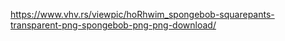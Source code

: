 https://www.vhv.rs/viewpic/hoRhwim_spongebob-squarepants-transparent-png-spongebob-png-png-download/
